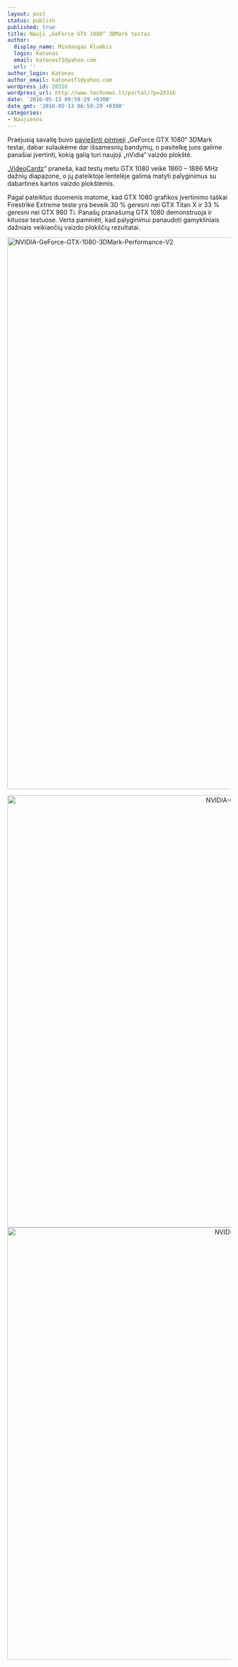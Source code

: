 ```yaml
---
layout: post
status: publish
published: true
title: Nauji „GeForce GTX 1080“ 3DMark testai
author:
  display_name: Mindaugas Klumbis
  login: Katonas
  email: katonasf1@yahoo.com
  url: ''
author_login: Katonas
author_email: katonasf1@yahoo.com
wordpress_id: 20316
wordpress_url: http://www.technews.lt/portal/?p=20316
date: '2016-05-13 09:59:29 +0300'
date_gmt: '2016-05-13 06:59:29 +0300'
categories:
- Naujienos
---
```

<p>Praėjusią savaitę buvo <a href="http://www.technews.lt/portal/news/pirmi-geforce-gtx-1080-3dmark-testai/">paviešinti pirmieji</a> „GeForce GTX 1080“ 3DMark testai, dabar sulaukėme dar išsamesnių bandymų, o pasitelkę juos galime panašiai įvertinti, kokią galią turi naujoji „nVidia“ vaizdo plokštė.</p>
<p>„<a href="http://videocardz.com/59871/nvidia-geforce-gtx-1080-3dmark-firestrike-and-3dmark11-performance">VideoCardz</a>“ praneša, kad testų metu GTX 1080 veikė 1860 – 1886 MHz dažnių diapazone, o jų pateiktoje lentelėje galima matyti palyginimus su dabartinės kartos vaizdo plokštėmis.</p>
<p>Pagal pateiktus duomenis matome, kad GTX 1080 grafikos įvertinimo taškai Firestrike Extreme teste yra beveik 30 % geresni nei GTX Titan X ir 33 % geresni nei GTX 980 Ti. Panašų pranašumą GTX 1080 demonstruoja ir kituose testuose. Verta paminėti, kad palyginimui panaudoti gamykliniais dažniais veikiančių vaizdo plokščių rezultatai.</p>
<p><a href="http://www.technews.lt/portal/wp-content/uploads/2016/05/NVIDIA-GeForce-GTX-1080-3DMark-Performance-V2.png"><img class="alignnone wp-image-20319 size-full" src="http://www.technews.lt/portal/wp-content/uploads/2016/05/NVIDIA-GeForce-GTX-1080-3DMark-Performance-V2.png" alt="NVIDIA-GeForce-GTX-1080-3DMark-Performance-V2" width="896" height="1246" /></a></p>
<p style="text-align: center;"><a href="http://www.technews.lt/portal/wp-content/uploads/2016/05/NVIDIA-GeForce-GTX-1080-FireStrike-Ultra.jpg"><img class="alignnone wp-image-20317 size-full" src="http://www.technews.lt/portal/wp-content/uploads/2016/05/NVIDIA-GeForce-GTX-1080-FireStrike-Ultra.jpg" alt="NVIDIA-GeForce-GTX-1080-FireStrike-Ultra" width="1171" height="975" /></a> <a href="http://www.technews.lt/portal/wp-content/uploads/2016/05/NVIDIA-GeForce-GTX-1080-FireStrike.jpg"><img class="alignnone wp-image-20318 size-full" src="http://www.technews.lt/portal/wp-content/uploads/2016/05/NVIDIA-GeForce-GTX-1080-FireStrike.jpg" alt="NVIDIA-GeForce-GTX-1080-FireStrike" width="1172" height="976" /></a></p>
